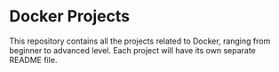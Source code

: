 # Docker Projects

This repository contains all the projects related to Docker, ranging from beginner to advanced level. Each project will have its own separate README file.
